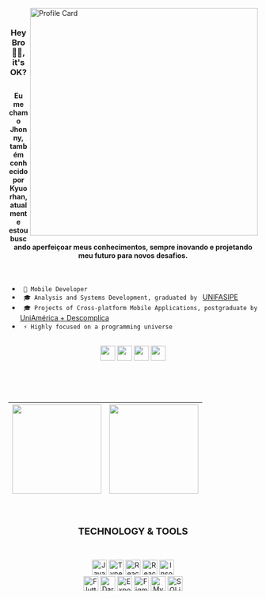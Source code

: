 <p><img align="right" alt="Profile Card" height="460px" src="https://raw.githubusercontent.com/gist/Kyuorhan/1445a6c546dd1a7b5e8b2df72039207a/raw/e281a60fb9099b6f925a768e07bce9f76b3dabd0/githubcard.svg"/></p>

<br>

**<h3 align="center">Hey Bro 🐱‍💻, it's OK?</h3>**

##

<h4 align="center">Eu me chamo Jhonny, também conhecido por <strong>Kyuorhan</strong>, atualmente estou buscando aperfeiçoar meus conhecimentos, sempre inovando e projetando meu futuro para novos desafios.</h4> 

<br>

<div align="left">
        
  - ```  📱 Mobile Developer  ``` <br>
  - ```  🎓 Analysis and Systems Development, graduated by  ``` [UNIFASIPE](https://www.fasipe.com.br/) <br>
  - ```  🎓 Projects of Cross-platform Mobile Applications, postgraduate by  ``` [UniAmérica + Descomplica](https://descomplica.com.br/)  <br>
  - ```  ⚡️ Highly focused on a programming universe  ```  <br>
 <!-- 🏢 I'm currently working at  [TopSapp - Gestão de provedores](https://www.topsapp.com.br/) -->
</div>

<br>

  <div align="center" > 
    <a href="https://www.linkedin.com/in/jhonny-kyuorhan/" target="_blank"> <img height="30em" src="https://img.shields.io/badge/-LinkedIn-%230077B5?style=for-the-badge&logo=linkedin&logoColor=white" target="_blank"></a> 
    <a href = "mailto:jkdevprogrammer@gmail.com"><img height="30em" src="https://img.shields.io/badge/-Gmail-%23333?style=for-the-badge&logo=gmail&logoColor=white" target="_blank"></a>
    <a href="https://www.twitch.tv/kyuorhan" target="_blank"> <img height="30em" src="https://img.shields.io/badge/Twitch-A970FF?style=for-the-badge&logo=twitch&logoColor=white" target="_blank"></a> 
    <a href="https://www.instagram.com/kyuorhan" target="_blank"> <img height="30em" src="https://img.shields.io/badge/-Instagram-%23E4405F?style=for-the-badge&logo=instagram&logoColor=white" target="_blank"></a>
    <!-- <a href="https://steamcommunity.com/id/Kyuorhan/" target="_blank"> <img height="30em" src="https://img.shields.io/badge/Steam-465871?style=for-the-badge&logo=steam&logoColor=white" target="_blank"></a> -->  
  </div>   
  
<br> <br> <br>

<div align="center"> 
        
|<a href="https://github.com/Kyuorhan/Kyuorhan"> <img height="180em" src="https://github-readme-stats.vercel.app/api?username=Kyuorhan&show_icons=true&include_all_commits=false&theme=buefy&hide_border=true"/></a> | <a href="https://github.com/Kyuorhan/Kyuorhan"> <img height="180em" src="https://github-readme-stats.vercel.app/api/top-langs/?username=Kyuorhan&layout=compact&theme=buefy&hide_border=true" /></a> |
| -------------------------------------------------------------------------------------------------------------------------------------------------------------------------------------------------------------------------------------- | ---------------------------------------------------------------------------------------------------------------------------------------------------------------------------------------------------- |
</div>

<br>

<!-- <div align="center">
  <a href="https://github-readme-streak-stats.herokuapp.com/?user=Kyuorhan">
  <img height="180em" src="https://github-readme-streak-stats.herokuapp.com/?user=Kyuorhan"/>
</div> -->


### **<h3 align="center">TECHNOLOGY & TOOLS</h3>**
##

<br>

<div align="center" > 
  <img alt="JavaScript" height="30em" src="https://img.shields.io/badge/javascript-%23323330.svg?style=for-the-badge&logo=javascript&logoColor=%23F7DF1E"></a> 
  <img alt="TypeScript" height="30em" src="https://img.shields.io/badge/TypeScript-007ACC?style=for-the-badge&logo=typescript&logoColor=white">
  <img alt="React" height="30em" src="https://img.shields.io/badge/React-20232A?style=for-the-badge&logo=react&logoColor=61DAFB">
  <img alt="React-Native" height="30em" src="https://img.shields.io/badge/React_Native-20232A?style=for-the-badge&logo=react&logoColor=61DAFB">
  <img alt="Insomnia" height="30em" src="https://img.shields.io/badge/Insomnia-black?style=for-the-badge&logo=insomnia&logoColor=5849BE">
</div>   

<div align="center" style="display: inline_block"> 
  <img alt="Flutter" height="30em" src="https://img.shields.io/badge/Flutter-02569B?style=for-the-badge&logo=flutter&logoColor=white">
  <img alt="Dart" height="30em" src="https://img.shields.io/badge/dart-%230175C2.svg?style=for-the-badge&logo=dart&logoColor=white">
  <img alt="Expo" height="30em" src="https://img.shields.io/badge/expo-1C1E24?style=for-the-badge&logo=expo&logoColor=white">
  <img alt="Figma" height="30em" src="https://img.shields.io/badge/Figma-F24E1E?style=for-the-badge&logo=figma&logoColor=white">
  <img alt="MySQL" height="30em" src="https://img.shields.io/badge/MySQL-00000F?style=for-the-badge&logo=mysql&logoColor=white">
  <img alt="SQLite" height="30em" src="https://img.shields.io/badge/SQLite-07405E?style=for-the-badge&logo=sqlite&logoColor=white">
</div>   

